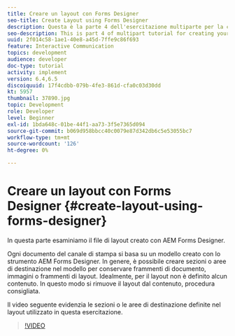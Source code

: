 ```yaml
---
title: Creare un layout con Forms Designer
seo-title: Create Layout using Forms Designer
description: Questa è la parte 4 dell'esercitazione multiparte per la creazione del primo documento di comunicazione interattivo per il canale di stampa.In questa parte osserviamo il file di layout creato con AEM Forms Designer.
seo-description: This is part 4 of multipart tutorial for creating your first interactive communication document for the print channel.In this part, we look at the layout file created using AEM Forms Designer.
uuid: 2f014c58-1ae1-40e8-a45d-7ffe9c86f693
feature: Interactive Communication
topics: development
audience: developer
doc-type: tutorial
activity: implement
version: 6.4,6.5
discoiquuid: 17f4cdbb-079b-4fe3-861d-cfa0c03d30dd
kt: 5957
thumbnail: 37890.jpg
topic: Development
role: Developer
level: Beginner
exl-id: 1bda648c-01be-44f1-aa73-3f5e7365d094
source-git-commit: b069d958bbcc40c0079e87d342db6c5e53055bc7
workflow-type: tm+mt
source-wordcount: '126'
ht-degree: 0%

---
```


# Creare un layout con Forms Designer {#create-layout-using-forms-designer}

In questa parte esaminiamo il file di layout creato con AEM Forms Designer.

Ogni documento del canale di stampa si basa su un modello creato con lo strumento AEM Forms Designer. In genere, è possibile creare sezioni o aree di destinazione nel modello per conservare frammenti di documento, immagini o frammenti di layout. Idealmente, per il layout non è definito alcun contenuto. In questo modo si rimuove il layout dal contenuto, procedura consigliata.

Il video seguente evidenzia le sezioni o le aree di destinazione definite nel layout utilizzato in questa esercitazione.

>[!VIDEO](https://video.tv.adobe.com/v/37890/?quality=9)
